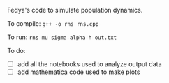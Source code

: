 Fedya's code to simulate population dynamics. 

To compile: `g++ -o rns rns.cpp`

To run: `rns mu sigma alpha h out.txt`

To do:
-[ ] add all the notebooks used to analyze output data
-[ ] add mathematica code used to make plots
